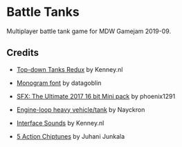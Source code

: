 Battle Tanks
============

Multiplayer battle tank game for MDW Gamejam 2019-09.

Credits
-------

 - [Top-down Tanks Redux](https://www.kenney.nl/assets/topdown-tanks-redux) by Kenney.nl

 - [Monogram font](https://datagoblin.itch.io/monogram) by datagoblin

 - [SFX: The Ultimate 2017 16 bit Mini pack](https://opengameart.org/content/sfx-the-ultimate-2017-16-bit-mini-pack) by phoenix1291

 - [Engine-loop heavy vehicle/tank](https://opengameart.org/content/engine-loop-heavy-vehicletank) by Nayckron

 - [Interface Sounds](https://www.kenney.nl/assets/interface-sounds/) by Kenney.nl
 
 - [5 Action Chiptunes](https://opengameart.org/content/5-chiptunes-action) by Juhani Junkala

